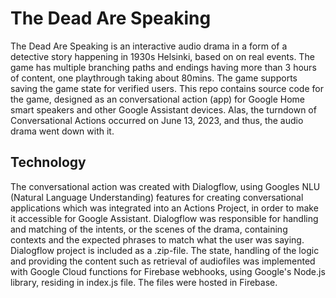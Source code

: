 # The Dead Are Speaking
The Dead Are Speaking is an interactive audio drama in a form of a detective story happening in 1930s Helsinki, based on on real events. The game has multiple branching paths and endings having more than 3 hours of content,
one playthrough taking about 80mins. The game supports saving the game state for verified users. This repo contains source code for the game, designed as an conversational action (app) for Google Home smart speakers 
and other Google Assistant devices. Alas, the turndown of Conversational Actions occurred on June 13, 2023, and thus, the audio drama went down with it.

## Technology 
The conversational action was created with Dialogflow, using Googles NLU (Natural Language Understanding) features for creating conversational applications which was integrated into an Actions Project,
in order to make it accessible for Google Assistant. Dialogflow was responsible for handling and matching of the intents, or the scenes of the drama, containing contexts and the expected phrases to match what the user was saying.
Dialogflow project is included as a .zip-file. The state, handling of the logic and providing the content such as retrieval of audiofiles was implemented with Google Cloud functions for Firebase webhooks, using Google's Node.js library,
residing in index.js file. The files were hosted in Firebase.
